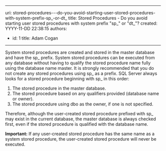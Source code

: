 

---
uri: stored-procedures---do-you-avoid-starting-user-stored-procedures-with-system-prefix-sp_-or-dt_
title: Stored Procedures - Do you avoid starting user stored procedures with system prefix "sp_" or "dt_"?
created: YYYY-11-DD 22:38:15
authors:
  - id: 1
    title: Adam Cogan
---




<span class='intro'> <p>System stored procedures are created and stored in the master database and have the sp_ prefix. System stored procedures can be executed from any database without having to qualify the stored procedure name fully using the database name master. It is strongly recommended that you do not create any stored procedures using sp_ as a prefix. SQL Server always looks for a stored procedure beginning with sp_ in this order&#58;</p><ol><li>The stored procedure in the master database.</li><li>The stored procedure based on any qualifiers provided (database name or owner).</li><li>The stored procedure using dbo as the owner, if one is not specified.<br></li></ol> </span>

<p>Therefore, although the user-created stored procedure prefixed with sp_ may exist in the current database, the master database is always checked first, even if the stored procedure is qualified with the database name.<br></p><p><strong>Important&#58;</strong>&#160;If any user-created stored procedure has the same name as a system stored procedure, the user-created stored procedure will never be executed.<br></p>


